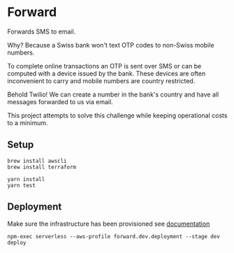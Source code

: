 # Forward

Forwards SMS to email.

Why? Because a Swiss bank won't text OTP codes to non-Swiss mobile numbers.

To complete online transactions an OTP is sent over SMS or can
be computed with a device issued by the bank. These devices are often
inconvenient to carry and mobile numbers are country restricted.

Behold Twilio! We can create a number in the bank's country and
have all messages forwarded to us via email.

This project attempts to solve this challenge while keeping operational costs
to a minimum.

## Setup

```console
brew install awscli
brew install terraform

yarn install
yarn test
```

## Deployment
Make sure the infrastructure has been provisioned see [documentation](./infrastructure/README.md)

```console
npm-exec serverless --aws-profile forward.dev.deployment --stage dev deploy
```

